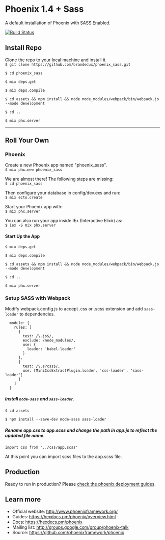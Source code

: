 # Phoenix 1.4 + Sass
A default installation of Phoenix with SASS Enabled.

[![Build Status](https://api.travis-ci.org/brandedux/phoenix_sass.svg?branch=master)](https://travis-ci.org/brandedux/phoenix_sass)

## Install Repo
Clone the repo to your local machine and install it.<br />
  `$ git clone https://github.com/brandedux/phoenix_sass.git`

  `$ cd phoenix_sass`

  `$ mix deps.get`

  `$ mix deps.compile`
  
  `$ cd assets && npm install && node node_modules/webpack/bin/webpack.js --mode development`
  
  `$ cd ..`

  `$ mix phx.server`

<hr/>

## Roll Your Own
### Phoenix
Create a new Phoenix app named "phoenix_sass".<br />
  `$ mix phx.new phoenix_sass`

We are almost there! The following steps are missing:<br />
  `$ cd phoenix_sass`

Then configure your database in config/dev.exs and run:<br />
  `$ mix ecto.create`

Start your Phoenix app with:<br />
  `$ mix phx.server`

You can also run your app inside IEx (Interactive Elixir) as:<br />
  `$ iex -S mix phx.server`

#### Start Up the App
  `$ mix deps.get`
  
  `$ mix deps.compile`
  
  `$ cd assets && npm install && node node_modules/webpack/bin/webpack.js --mode development`
  
  `$ cd ..`
  
  `$ mix phx.server`

### Setup SASS with Webpack
Modify webpack.config.js to accept .css or .scss extension and add `sass-loader` to dependencies.
```
  module: {
    rules: [
      {
        test: /\.js$/,
        exclude: /node_modules/,
        use: {
          loader: 'babel-loader'
        }
      },
      {
        test: /\.s?css$/,
        use: [MiniCssExtractPlugin.loader, 'css-loader', 'sass-loader']
      }
    ]
  }
```
##### Install `node-sass` and `sass-loader`.
`$ cd assets`

`$ npm install --save-dev node-sass sass-loader`

##### Rename app.css to app.scss and change the path in app.js to reflect the updated file name.
`import css from "../css/app.scss"`

At this point you can import scss files to the app.scss file.

## Production 
Ready to run in production? Please [check the phoenix deployment guides](https://hexdocs.pm/phoenix/deployment.html).

## Learn more

  * Official website: http://www.phoenixframework.org/
  * Guides: https://hexdocs.pm/phoenix/overview.html
  * Docs: https://hexdocs.pm/phoenix
  * Mailing list: http://groups.google.com/group/phoenix-talk
  * Source: https://github.com/phoenixframework/phoenix
